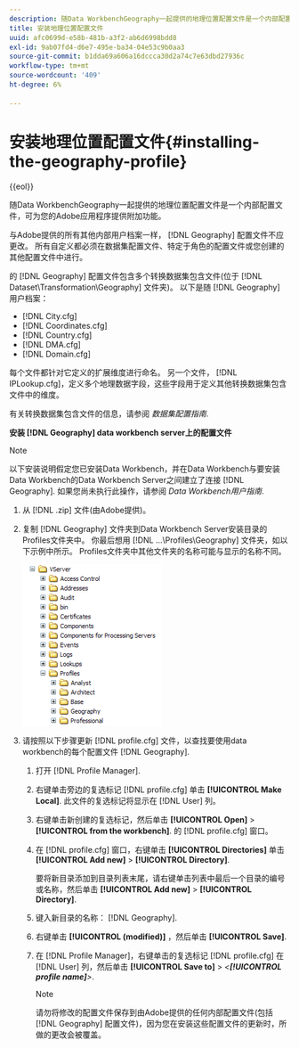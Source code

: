 ```yaml
---
description: 随Data WorkbenchGeography一起提供的地理位置配置文件是一个内部配置文件，可为您的Adobe应用程序提供附加功能。
title: 安装地理位置配置文件
uuid: afc0699d-e58b-481b-a3f2-ab6d6998bdd8
exl-id: 9ab07fd4-d6e7-495e-ba34-04e53c9b0aa3
source-git-commit: b1dda69a606a16dccca30d2a74c7e63dbd27936c
workflow-type: tm+mt
source-wordcount: '409'
ht-degree: 6%

---
```


# 安装地理位置配置文件{#installing-the-geography-profile}

{{eol}}

随Data WorkbenchGeography一起提供的地理位置配置文件是一个内部配置文件，可为您的Adobe应用程序提供附加功能。

与Adobe提供的所有其他内部用户档案一样， [!DNL Geography] 配置文件不应更改。 所有自定义都必须在数据集配置文件、特定于角色的配置文件或您创建的其他配置文件中进行。

的 [!DNL Geography] 配置文件包含多个转换数据集包含文件(位于 [!DNL Dataset\Transformation\Geography] 文件夹)。 以下是随 [!DNL Geography] 用户档案：

* [!DNL City.cfg]
* [!DNL Coordinates.cfg]
* [!DNL Country.cfg]
* [!DNL DMA.cfg]
* [!DNL Domain.cfg]

每个文件都针对它定义的扩展维度进行命名。 另一个文件， [!DNL IPLookup.cfg]，定义多个地理数据字段，这些字段用于定义其他转换数据集包含文件中的维度。

有关转换数据集包含文件的信息，请参阅 *数据集配置指南*.

**安装 [!DNL Geography] data workbench server上的配置文件**

>[!NOTE]
>
>以下安装说明假定您已安装Data Workbench，并在Data Workbench与要安装Data Workbench的Data Workbench Server之间建立了连接 [!DNL Geography]. 如果您尚未执行此操作，请参阅 *Data Workbench用户指南*.

1. 从 [!DNL .zip] 文件(由Adobe提供)。
1. 复制 [!DNL Geography] 文件夹到Data Workbench Server安装目录的Profiles文件夹中。 你最后想用 [!DNL ...\Profiles\Geography] 文件夹，如以下示例中所示。 Profiles文件夹中其他文件夹的名称可能与显示的名称不同。

   ![步骤信息](assets/Geo_installProfiles_dir.png)

1. 请按照以下步骤更新 [!DNL profile.cfg] 文件，以查找要使用data workbench的每个配置文件 [!DNL Geography].

   1. 打开 [!DNL Profile Manager].
   1. 右键单击旁边的复选标记 [!DNL profile.cfg] 单击 **[!UICONTROL Make Local]**. 此文件的复选标记将显示在 [!DNL User] 列。

   1. 右键单击新创建的复选标记，然后单击 **[!UICONTROL Open]** > **[!UICONTROL from the workbench]**. 的 [!DNL profile.cfg] 窗口。

   1. 在 [!DNL profile.cfg] 窗口，右键单击 **[!UICONTROL Directories]** 单击 **[!UICONTROL Add new]** > **[!UICONTROL Directory]**.

      要将新目录添加到目录列表末尾，请右键单击列表中最后一个目录的编号或名称，然后单击 **[!UICONTROL Add new]** > **[!UICONTROL Directory]**.

   1. 键入新目录的名称： [!DNL Geography].
   1. 右键单击 **[!UICONTROL (modified)]** ，然后单击 **[!UICONTROL Save]**.

   1. 在 [!DNL Profile Manager]，右键单击的复选标记 [!DNL profile.cfg] 在 [!DNL User] 列，然后单击 **[!UICONTROL Save to]** > *&lt;**[!UICONTROL profile name]**>*.

      >[!NOTE]
      >
      >请勿将修改的配置文件保存到由Adobe提供的任何内部配置文件(包括 [!DNL Geography] 配置文件)，因为您在安装这些配置文件的更新时，所做的更改会被覆盖。
